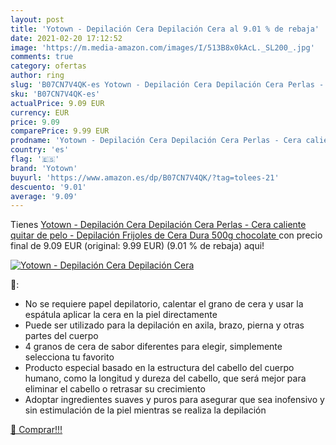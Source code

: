 ```yaml
---
layout: post
title: 'Yotown - Depilación Cera Depilación Cera al 9.01 % de rebaja'
date: 2021-02-20 17:12:52
image: 'https://m.media-amazon.com/images/I/513B8x0kAcL._SL200_.jpg'
comments: true
category: ofertas
author: ring
slug: 'B07CN7V4QK-es Yotown - Depilación Cera Depilación Cera Perlas - Cera...'
sku: 'B07CN7V4QK-es'
actualPrice: 9.09 EUR
currency: EUR
price: 9.09
comparePrice: 9.99 EUR
prodname: 'Yotown - Depilación Cera Depilación Cera Perlas - Cera caliente quitar de pelo - Depilación Frijoles de Cera Dura 500g  chocolate '
country: 'es'
flag: '🇪🇸'
brand: 'Yotown'
buyurl: 'https://www.amazon.es/dp/B07CN7V4QK/?tag=tolees-21'
descuento: '9.01'
average: '9.09'
---
```


Tienes [Yotown - Depilación Cera Depilación Cera Perlas - Cera caliente quitar de pelo - Depilación Frijoles de Cera Dura 500g  chocolate ](https://www.amazon.es/dp/B07CN7V4QK/?tag=tolees-21) con precio final de  9.09 EUR (original: 9.99 EUR) (9.01 %  de rebaja) aqui!

[![Yotown - Depilación Cera Depilación Cera](https://m.media-amazon.com/images/I/513B8x0kAcL._SL200_.jpg)](https://www.amazon.es/dp/B07CN7V4QK/?tag=tolees-21)

🔎:

- No se requiere papel depilatorio, calentar el grano de cera y usar la espátula aplicar la cera en la piel directamente
- Puede ser utilizado para la depilación en axila, brazo, pierna y otras partes del cuerpo
- 4 granos de cera de sabor diferentes para elegir, simplemente selecciona tu favorito
- Producto especial basado en la estructura del cabello del cuerpo humano, como la longitud y dureza del cabello, que será mejor para eliminar el cabello o retrasar su crecimiento
- Adoptar ingredientes suaves y puros para asegurar que sea inofensivo y sin estimulación de la piel mientras se realiza la depilación

[🛒 Comprar!!!](https://www.amazon.es/dp/B07CN7V4QK/?tag=tolees-21)
